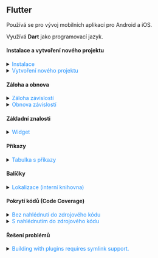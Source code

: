 ﻿## Flutter

Používá se pro vývoj mobilních aplikací pro Android a iOS.

Využívá **Dart** jako programovací jazyk.

#### Instalace a vytvoření nového projektu

<details>
<summary><span style="color:#1E90FF;">Instalace</span></summary>

> [!IMPORTANT]
> Flutter používá `Git` pro správu závislostí, takže je potřeba mít nainstalovaný `Git`.

> [!IMPORTANT]
> Flutter vyžaduje nainstalovaný `Android Studio` pro vývoj aplikací pro Android.

<details>
<summary><span style="color:#E95A84;">Windows</span></summary>

1. Stáhnout Flutter SDK z [oficiálních stránek](https://flutter.dev/docs/get-started/install/windows)
2. Rozbalit ZIP soubor do složky, například: `C:\src\flutter`
   > [!IMPORTANT]
   > Cesta nesmí obsahovat mezery nebo speciální znaky
3. Přidat cestu k adresáři `flutter\bin` do proměnného prostředí `PATH`

4. Spuště nyní kontrolu zda je vše správně nastaveno:

    ```bash
    flutter doctor
    ```

5. Příkaz pro vypnutí analyzování:

    ```bash
    flutter config --no-analytics
    ```

> [!TIP]
> Pro kontrolu veškerého nastavení:
>
> ```bash
> flutter config
> ```

<details>
<summary><span style="color:#E95A84;">Android toolchain - develop for Android devices</span></summary>

1. Ujistěte se, že je nainstalován `Android Studio`
2. <img src="../../images/77fb408804c94851a06078aae17e694f.png">
3. <img src="../../images/5d7ee05eacb549d5ada6e1edef7a2e59.png">

</details>

<details>
<summary><span style="color:#E95A84;">Prohlížeč pro vývoj webových aplikací</span></summary>

Pokud chcete používat jiný prohlížeč než **Google Chrome**:

```bash
flutter config --no-web-browser
```

1. Použijte

    ```bash
    flutter run -d web-server
    ```

2. Otevřete ve vlastním prohlížeči a zadejte adresu `http://localhost:PORT/`

</details>

</details>
</details>

<details>
<summary><span style="color:#1E90FF;">Vytvoření nového projektu</span></summary>

```bash
flutter create project_name
```

Nyní můžete spustit aplikaci:

```bash
cd project_name
flutter run
```

</details>

#### Záloha a obnova

<details>
<summary><span style="color:#1E90FF;">Záloha závislostí</span></summary>

Pro zálohování všech balíčků projektu při použití `flutter pub get`, můžete zálohovat složku `.pub-cache`, která obsahuje všechny stažené závislosti.

- **Windows**: `C:\Users\<uživatelské_jméno>\AppData\Local\Pub\Cache`
- **macOS** a **Linux**: `/Users/<uživatelské_jméno>/.pub-cache`

> [!TIP]
> Složka `hosted` obsahuje všechny balíčky stažené z veřejných (například: [pub.dev](https://pub.dev/)) nebo  soukromých repozitářů. (Hlavní úložiště pro závislosti projektu.)
> 
> Složka `hosted-hashes` obsahuje hash soubory, které slouží k ověření integrity balíčků uložených ve složce `hosted`. (Zajišťuje, že balíčky nebyly změněny.)
> 
> Složka `temp` obsahuje dočasné soubory, které jsou vytvořeny během stahování balíčků a jsou odstraněny po dokončení stahování.

</details>

<details>
<summary><span style="color:#1E90FF;">Obnova závislostí</span></summary>

Pro obnovení všech balíčků projektu zálohovaných v `.pub-cache`, stačí obnovit obsah složky `.pub-cache` do původního umístění.

- **Windows**: `C:\Users\<uživatelské_jméno>\AppData\Local\Pub\Cache`
- **macOS** a **Linux**: `/Users/<uživatelské_jméno>/.pub-cache`


> [!TIP]
> Složka `hosted` obsahuje všechny balíčky stažené z veřejných (například: [pub.dev](https://pub.dev/)) nebo  soukromých repozitářů. (Hlavní úložiště pro závislosti projektu.)
>
> Složka `hosted-hashes` obsahuje hash soubory, které slouží k ověření integrity balíčků uložených ve složce `hosted`. (Zajišťuje, že balíčky nebyly změněny.)
>
> Složka `temp` obsahuje dočasné soubory, které jsou vytvořeny během stahování balíčků a jsou odstraněny po dokončení stahování.

</details>

#### Základní znalosti

<details>
<summary><span style="color:#1E90FF;">Widget</span></summary>

Widget je základní stavební prvek Flutter aplikace a je zodpovědný za vykreslení uživatelského rozhraní.

Každý widget je buď `StatelessWidget` nebo `StatefulWidget`.

- `StatelessWidget` - neměnný widget, který se nemění během životního cyklu aplikace

  ```dart
    class MyStatelessWidget extends StatelessWidget {
     @override
     Widget build(BuildContext context) {
       return Scaffold(
         appBar: AppBar(
           title: Text('Stateless Widget Example'),
         ),
         body: Center(
           child: Text('This is a stateless widget'),
         ),
       );
     }
   }
  ```

- `StatefulWidget` - měnný widget, který se může měnit během životního cyklu aplikace

  ```dart
   // A StatefulWidget is a widget that has mutable state.
   class MyStatefulWidget extends StatefulWidget {
     @override
     _MyStatefulWidgetState createState() => _MyStatefulWidgetState();
   }
   
   // This is the state class for MyStatefulWidget.
   // It holds the state of the widget and contains the logic to update the state.
   class _MyStatefulWidgetState extends State<MyStatefulWidget> {
     int _counter = 0;
   
     // This method increments the counter and calls setState to update the UI.
     void _incrementCounter() {
       setState(() {
         _counter++;
       });
     }
   
     @override
     Widget build(BuildContext context) {
       return Scaffold(
         appBar: AppBar(
           title: Text('Simple Stateful Widget Example'),
         ),
         body: Center(
           child: Column(
             mainAxisAlignment: MainAxisAlignment.center,
             children: <Widget>[
               Text('You have pushed the button this many times:'),
               Text('$_counter'),
             ],
           ),
         ),
         floatingActionButton: FloatingActionButton(
           onPressed: _incrementCounter,
           tooltip: 'Increment',
           child: Icon(Icons.add),
         ),
       );
     }
   }
   
   void main() {
     runApp(MaterialApp(
       home: MyStatefulWidget(),
     ));
   }
  ```

</details>

#### Příkazy

<details>
<summary><span style="color:#1E90FF;">Tabulka s příkazy</span></summary>

| Kategorie                | Příkaz                                   | Popis                                                                                             |
|--------------------------|------------------------------------------|---------------------------------------------------------------------------------------------------|
| **Verze a kanály**       | `flutter --version`                      | Zobrazí aktuální verzi Flutter SDK, Dart SDK a aktivní kanál.                                     |
|                          | `flutter upgrade`                        | Aktualizuje Flutter SDK na nejnovější verzi v aktuálním kanálu.                                   |
|                          | `flutter downgrade`                      | Vrátí Flutter SDK na předchozí verzi.                                                             |
|                          | `flutter channel`                        | Zobrazí aktuální kanál a seznam dostupných kanálů (stable, beta, dev, master).                    |
|                          | `flutter channel stable`                 | Přepne na stabilní kanál.                                                                         |
|                          | `flutter channel beta`                   | Přepne na beta kanál.                                                                             |
| **Diagnostika**          | `flutter doctor`                         | Zkontroluje nastavení Flutteru a zobrazí seznam chybějících nebo nesprávně nastavených komponent. |
|                          | `flutter doctor -v`                      | Detailní výstup diagnostiky Flutteru.                                                             |
| **Závislosti**           | `flutter pub get`                        | Stáhne závislosti uvedené v souboru `pubspec.yaml`.                                               |
|                          | `flutter pub upgrade`                    | Aktualizuje všechny závislosti na nejnovější kompatibilní verze.                                  |
|                          | `flutter pub cache repair`               | Opraví a znovu stáhne závislosti uložené v cache.                                                 |
| **Projektové příkazy**   | `flutter create project_name`            | Vytvoří nový Flutter projekt ve složce `project_name`.                                            |
|                          | `flutter run`                            | Spustí aplikaci na připojeném zařízení nebo emulátoru.                                            |
|                          | `flutter build apk`                      | Vytvoří produkční APK soubor aplikace.                                                            |
|                          | `flutter build ios`                      | Vytvoří produkční build pro iOS (vyžaduje macOS a Xcode).                                         |
|                          | `flutter clean`                          | Odstraní dočasné soubory a vyčistí build cache.                                                   |
|                          | `flutter test`                           | Spustí všechny testy definované v projektu.                                                       |
| **Zařízení a emulátory** | `flutter devices`                        | Zobrazí seznam připojených zařízení a dostupných emulátorů.                                       |
|                          | `flutter emulators`                      | Zobrazí seznam dostupných emulátorů.                                                              |
|                          | `flutter emulators --launch emulator_id` | Spustí specifický emulátor podle jeho ID.                                                         |
|                          | `flutter install`                        | Nainstaluje aplikaci na připojené zařízení.                                                       |
| **Analýza a opravy**     | `dart analyze`                           | Spustí analýzu kódu na projektu a zobrazí potenciální chyby nebo varování.                        |
|                          | `dart fix --apply`                       | Aplikuje doporučené opravy kódu podle výsledků analýzy.                                           |
| **Logy**                 | `flutter logs`                           | Zobrazí logy aplikace z běžící instance Flutteru.                                                 |

</details>

#### Balíčky

<details>
<summary><span style="color:#1E90FF;">Lokalizace (interní knihovna)</span></summary>

1. Přidání závislosti do souboru `pubspec.yaml`:

   Přidejte `flutter_localizations` viz. níže:

   ```yaml
   dependencies:
   #  Internal dependencies
   flutter:
        sdk: flutter
   flutter_localizations:
        sdk: flutter
   # External dependencies
   cupertino_icons: ^1.0.8
   flutter_svg: ^2.0.16
   ```

2. Vytvořte lokalizační soubory

    - `lib/l10n/intl_en.arb`, příklad souboru pro anglické texty

         ```json
             {
               "@@locale": "en",
               "hello": "Hello",
               "welcome": "Welcome"
             }
         ```

    - `lib/l10n/intl_cs.arb`, příklad souboru pro české texty

         ```json
        {
            "@@locale": "cs",
            "hello": "Ahoj",
            "welcome": "Vítejte"
        }
        ```
   > [!NOTE]
   > `@@locale`, definuje jazykovou verzi překladu obsaženou v souboru `.arb`.

   > [!TIP]
   > Pokud chcete nastavit výchozí lokalizační soubor bez nutnosti mít `intl_messages.arb`, musíte nastavit výchozí
   jazyk ve vašem Flutter kódu.
   >
   > ```c++
   > // Material design for applications
   > import 'package:flutter/material.dart';
   > // Localization
   > import 'package:flutter_localizations/flutter_localizations.dart';
   > import 'generated/l10n.dart';
   >	
   > void main() {
   >    runApp(MyApp());
   > }
   >	
   >   class MyApp extends StatelessWidget {
   >   @override
   >   Widget build(BuildContext context) {
   >   		return MaterialApp(
   >   			localizationsDelegates: [
   >   				S.delegate,
   >   				GlobalMaterialLocalizations.delegate,
   >   				GlobalWidgetsLocalizations.delegate,
   >   				GlobalCupertinoLocalizations.delegate,
   >   		],
   >   		supportedLocales: S.delegate.supportedLocales,
   >   		locale: Locale('cs'), // Nastavení výchozího jazyka na češtinu
   >   		home: MainPage(),
   >   	);
   >    }
   > }
   >```

3. Vygenerovat potřebné lokalizační soubory

   Přidejte `intl_utils` do konfiguračního souboru (`pubspec.yaml`):

    ```yaml
	dependencies:
	  #  Internal dependencies
	  flutter:
		sdk: flutter
	  flutter_localizations:
		sdk: flutter
	  # External dependencies
	  intl_utils: ^2.5.0
	  cupertino_icons: ^1.0.8
	  flutter_svg: ^2.0.16
	```

   Spusťte následující příkaz:

    ```bash
    # Install the dependencies listed in pubspec.yaml
    dart pub get
   # Generate the necessary localization files based on the ARB files
    dart run intl_utils:generate
    ```
4. Zobrazení textu z lokalizace

    ```dart
	import 'package:flutter/material.dart'; // Import package for material design
	import 'package:flutter_localizations/flutter_localizations.dart'; // Import package for localization
	import 'generated/l10n.dart'; // Import generated localization file

	void main() {
		// Spuštění aplikace
		runApp(MyApp());
	}

	class MyApp extends StatelessWidget {
		@override
		Widget build(BuildContext context) {
			return MaterialApp(
				// Definování delegátů pro lokalizaci
				localizationsDelegates: [
					S.delegate, // Vlastní generovaný delegát pro lokalizaci
					GlobalMaterialLocalizations.delegate, // Material design lokalizace
					GlobalWidgetsLocalizations.delegate, // Widgety lokalizace
					GlobalCupertinoLocalizations.delegate, // Cupertino (iOS) lokalizace
				],
				// Podporované jazyky
				supportedLocales: S.delegate.supportedLocales,
				// Hlavní stránka aplikace
				home: MainPage(),
			);
		}
	}

	class MainPage extends StatelessWidget {
		@override
		Widget build(BuildContext context) {
			return Scaffold(
				appBar: AppBar(
					// Zobrazení lokalizovaného textu v AppBar
					title: Text(S.of(context).hello),
				),
				body: Center(
					// Zobrazení lokalizovaného textu v těle stránky
					child: Text(S.of(context).welcome),
				),
			);
		}
	}
    ```

</details>

#### Pokrytí kódů (Code Coverage)

<details>
<summary><span style="color:#1E90FF;">Bez nahlédnutí do zdrojového kódu</span></summary>

1. Nainstalujte balíček skrze npm:

    ```bash
    npm install -g @lcov-viewer/cli
    ```
   
2. Vytvořte nový soubor `package.json` s výchozími hodnoty:

    ```bash
   npm init -y
    ```
   
3. Vaše konfigurace bude vypadat podobně takto:

    ```json 
   {
   "name": "xxx_app",
   "version": "1.0.0",
   "description": "A new Flutter project.",
   "main": "index.js",
   "directories": {
   "lib": "lib",
   "test": "test"
   },
   "scripts": {
   "test-report": " flutter test --coverage && lcov-viewer lcov -o ./coverage/report ./coverage/lcov.info"
   },
   "keywords": [],
   "author": "",
   "license": "ISC"
   }
    ```
   
4. Spusťte příkaz:

    ```bash
    npm run test-report
    ```

</details>

<details>
<summary><span style="color:#1E90FF;">S nahlédnutím do zdrojového kódu</span></summary>

1. Stáhněte si soubor [`genhtml`](https://github.com/linux-test-project/lcov/releases)

   > [!WARNING]
   > Nové verze `genhtml` obsahují další závislosti, které mohou být potřeba pro správné fungování.

2. Dejte soubor `genhtml` do kořenové složky projektu
3. Ujistěte se, že máte nainstalovaný `Git Bash`

   > [!NOTE]
   > S tím se nainstaluje i perl, který je potřeba pro správné fungování `genhtml`.
   > 
   > Spusťte příkaz v Git Bash:
   > 
   > ```bash
   > where perl
   > ``` 

4. Spusťte následující příkaz v Git Bash v kořenové složce projektu:

    ```bash
    perl genhtml coverage/lcov.info -o coverage/html
    ```
</details>

#### Řešení problémů

<details>
<summary><span style="color:#1E90FF;">Building with plugins requires symlink support.</span></summary>

Pokud se vyskytne chyba `Building with plugins requires symlink support.` při spuštění aplikace, je potřeba povolit
`Developer Mode` v systému Windows.

1. Stiskněte klávesovou zkratku `Win + R`
2. Zadejte `ms-settings:developers` a stiskněte `Enter`
3. Povolte `Developer Mode`

</details>